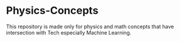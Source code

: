 # Physics-Concepts
This repository is made only for physics and math concepts that have intersection with Tech especially Machine Learning.
